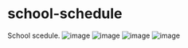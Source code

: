 # school-schedule
School scedule.
![image](https://github.com/KOTCHURASPAS/school-schedule/assets/93768067/ebeb3a67-66dd-43b7-bc85-468311f87231)
![image](https://github.com/KOTCHURASPAS/school-schedule/assets/93768067/bba25f23-73b0-4b82-9c15-2251f1007795)
![image](https://github.com/KOTCHURASPAS/school-schedule/assets/93768067/1ba970a8-6ca7-429b-b126-69ae7248a9b4)
![image](https://github.com/KOTCHURASPAS/school-schedule/assets/93768067/0d280592-a21c-4a61-8733-e010a0660aa5)
